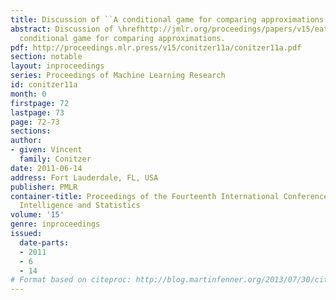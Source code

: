 ```yaml
---
title: Discussion of ``A conditional game for comparing approximations''
abstract: Discussion of \hrefhttp://jmlr.org/proceedings/papers/v15/eaton11a.htmlA
  conditional game for comparing approximations.
pdf: http://proceedings.mlr.press/v15/conitzer11a/conitzer11a.pdf
section: notable
layout: inproceedings
series: Proceedings of Machine Learning Research
id: conitzer11a
month: 0
firstpage: 72
lastpage: 73
page: 72-73
sections: 
author:
- given: Vincent
  family: Conitzer
date: 2011-06-14
address: Fort Lauderdale, FL, USA
publisher: PMLR
container-title: Proceedings of the Fourteenth International Conference on Artificial
  Intelligence and Statistics
volume: '15'
genre: inproceedings
issued:
  date-parts:
  - 2011
  - 6
  - 14
# Format based on citeproc: http://blog.martinfenner.org/2013/07/30/citeproc-yaml-for-bibliographies/
---
```

